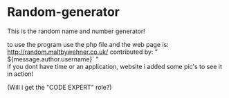 # Random-generator
This is the random name and number generator!

to use the program use the php file
and the web page is: http://random.maltbywehner.co.uk/ contributed by:   " ${message.author.username}` "   
if you dont have time or an application, website i added some pic's to see it in action!

(Will i get the "CODE EXPERT" role?)
